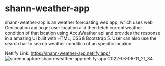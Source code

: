 # shann-weather-app
shann-weather-app is an weather forecasting web app, which uses web Geolocation api to get user location and then fetch current weather condition of that location using AccuWeather api and provides the response in a amazing UI built with HTML, CSS & Bootstrap 5. User can also use the search bar to search weather condition of an specific location.

Netlify Link: https://shann-weather-app.netlify.app/
![screencapture-shann-weather-app-netlify-app-2022-03-06-11_21_34](https://user-images.githubusercontent.com/93083000/156911390-fc2d2658-a89b-493a-aa0b-5e7fdcb784d7.png)

